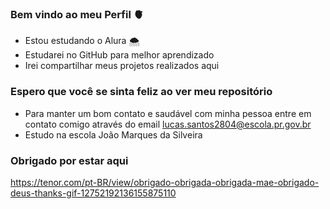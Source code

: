 ### Bem vindo ao meu Perfil 🫀

- Estou estudando o Alura 🌨️
- Estudarei no GitHub para melhor aprendizado
- Irei compartilhar meus projetos realizados aqui
  
### Espero que você se sinta feliz ao ver meu repositório 

- Para manter um bom contato e saudável com minha pessoa entre em contato comigo através do email lucas.santos2804@escola.pr.gov.br
- Estudo na escola João Marques da Silveira
### Obrigado por estar aqui
https://tenor.com/pt-BR/view/obrigado-obrigada-obrigada-mae-obrigado-deus-thanks-gif-12752192136155875110
